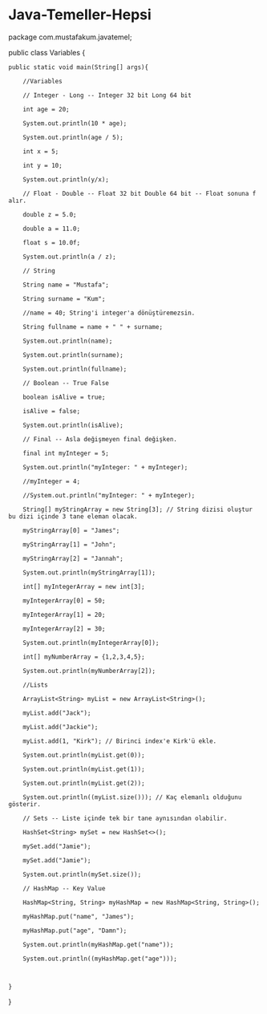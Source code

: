 # Java-Temeller-Hepsi

package com.mustafakum.javatemel;

public class Variables {

    public static void main(String[] args){

        //Variables

        // Integer - Long -- Integer 32 bit Long 64 bit

        int age = 20;

        System.out.println(10 * age);

        System.out.println(age / 5);

        int x = 5;
        
        int y = 10;

        System.out.println(y/x);

        // Float - Double -- Float 32 bit Double 64 bit -- Float sonuna f alır.

        double z = 5.0;
        
        double a = 11.0;

        float s = 10.0f;

        System.out.println(a / z);

        // String

        String name = "Mustafa";
        
        String surname = "Kum";

        //name = 40; String'i integer'a dönüştüremezsin.

        String fullname = name + " " + surname;

        System.out.println(name);
        
        System.out.println(surname);
        
        System.out.println(fullname);

        // Boolean -- True False

        boolean isAlive = true;
        
        isAlive = false;
        
        System.out.println(isAlive);

        // Final -- Asla değişmeyen final değişken.

        final int myInteger = 5;

        System.out.println("myInteger: " + myInteger);

        //myInteger = 4;

        //System.out.println("myInteger: " + myInteger);
        
        String[] myStringArray = new String[3]; // String dizisi oluştur bu dizi içinde 3 tane eleman olacak.

        myStringArray[0] = "James";
        
        myStringArray[1] = "John";
        
        myStringArray[2] = "Jannah";

        System.out.println(myStringArray[1]);

        int[] myIntegerArray = new int[3];

        myIntegerArray[0] = 50;
        
        myIntegerArray[1] = 20;
        
        myIntegerArray[2] = 30;

        System.out.println(myIntegerArray[0]);

        int[] myNumberArray = {1,2,3,4,5};

        System.out.println(myNumberArray[2]);

        //Lists

        ArrayList<String> myList = new ArrayList<String>();

        myList.add("Jack");
        
        myList.add("Jackie");
        
        myList.add(1, "Kirk"); // Birinci index'e Kirk'ü ekle.

        System.out.println(myList.get(0));
        
        System.out.println(myList.get(1));
       
        System.out.println(myList.get(2));
        
        System.out.println((myList.size())); // Kaç elemanlı olduğunu gösterir.

        // Sets -- Liste içinde tek bir tane aynısından olabilir.

        HashSet<String> mySet = new HashSet<>();

        mySet.add("Jamie");
        
        mySet.add("Jamie");

        System.out.println(mySet.size());

        // HashMap -- Key Value

        HashMap<String, String> myHashMap = new HashMap<String, String>();

        myHashMap.put("name", "James");
        
        myHashMap.put("age", "Damn");

        System.out.println(myHashMap.get("name"));
        
        System.out.println((myHashMap.get("age")));



    }

}
